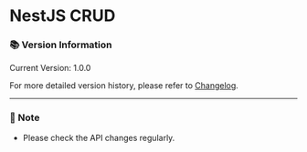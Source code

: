 # NestJS CRUD

### 📚 Version Information

Current Version: 1.0.0

For more detailed version history, please refer to [Changelog](/changelog).

---

### 📌 Note

- Please check the API changes regularly.
